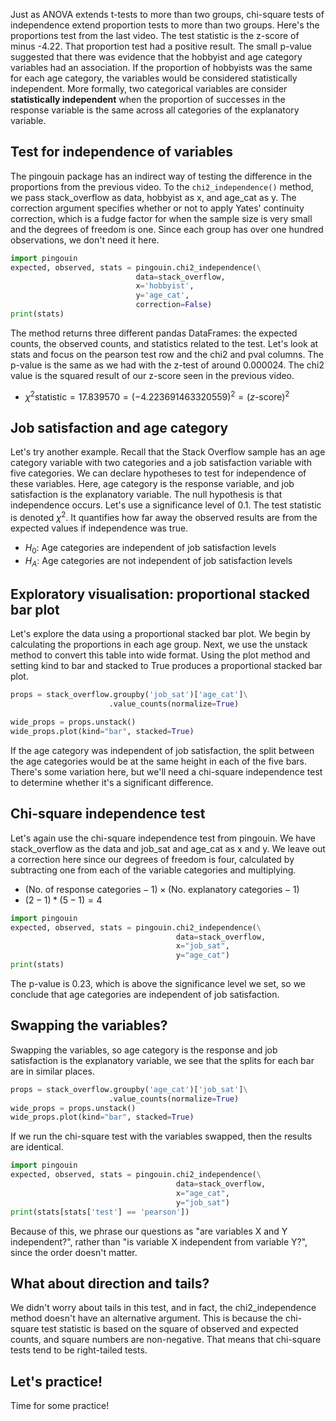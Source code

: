 Just as ANOVA extends t-tests to more than two groups, chi-square tests of independence extend proportion tests to more than two groups. Here's the proportions test from the last video. The test statistic is the z-score of minus -4.22. That proportion test had a positive result. The small p-value suggested that there was evidence that the hobbyist and age category variables had an association. If the proportion of hobbyists was the same for each age category, the variables would be considered statistically independent. More formally, two categorical variables are consider **statistically independent** when the proportion of successes in the response variable is the same across all categories of the explanatory variable.
## Test for independence of variables
The pingouin package has an indirect way of testing the difference in the proportions from the previous video. To the `chi2_independence()` method, we pass stack_overflow as data, hobbyist as x, and age_cat as y. The correction argument specifies whether or not to apply Yates' continuity correction, which is a fudge factor for when the sample size is very small and the degrees of freedom is one. Since each group has over one hundred observations, we don't need it here. 
```Python
import pingouin
expected, observed, stats = pingouin.chi2_independence(\
							data=stack_overflow,
							x='hobbyist',
							y='age_cat',
							correction=False)
print(stats)
```
The method returns three different pandas DataFrames: the expected counts, the observed counts, and statistics related to the test. Let's look at stats and focus on the pearson test row and the chi2 and pval columns. The p-value is the same as we had with the z-test of around 0.000024. The chi2 value is the squared result of our z-score seen in the previous video.
- $\chi^2 \text{statistic} = 17.839570 = (-4.223691463320559)^2 = (z\text{-score})^2$
## Job satisfaction and age category
Let's try another example. Recall that the Stack Overflow sample has an age category variable with two categories and a job satisfaction variable with five categories. We can declare hypotheses to test for independence of these variables. Here, age category is the response variable, and job satisfaction is the explanatory variable. The null hypothesis is that independence occurs. Let's use a significance level of 0.1. The test statistic is denoted $\chi^2$. It quantifies how far away the observed results are from the expected values if independence was true.
- $H_0$: Age categories are independent of job satisfaction levels
- $H_A$: Age categories are not independent of job satisfaction levels
## Exploratory visualisation: proportional stacked bar plot
Let's explore the data using a proportional stacked bar plot. We begin by calculating the proportions in each age group. Next, we use the unstack method to convert this table into wide format. Using the plot method and setting kind to bar and stacked to True produces a proportional stacked bar plot.
```Python
props = stack_overflow.groupby('job_sat')['age_cat']\
					  .value_counts(normalize=True)

wide_props = props.unstack()
wide_props.plot(kind="bar", stacked=True)
```
If the age category was independent of job satisfaction, the split between the age categories would be at the same height in each of the five bars. There's some variation here, but we'll need a chi-square independence test to determine whether it's a significant difference.
## Chi-square independence test
Let's again use the chi-square independence test from pingouin. We have stack_overflow as the data and job_sat and age_cat as x and y. We leave out a correction here since our degrees of freedom is four, calculated by subtracting one from each of the variable categories and multiplying. 
- $(\text{No. of response categories} - 1) \times (\text{No. explanatory categories} - 1)$
- $(2 - 1) * (5 - 1) = 4$
```Python
import pingouin
expected, observed, stats = pingouin.chi2_independence(\
									 data=stack_overflow,
									 x="job_sat",
									 y="age_cat")
print(stats)
```
The p-value is 0.23, which is above the significance level we set, so we conclude that age categories are independent of job satisfaction.
## Swapping the variables?
Swapping the variables, so age category is the response and job satisfaction is the explanatory variable, we see that the splits for each bar are in similar places.
```Python
props = stack_overflow.groupby('age_cat')['job_sat']\
					  .value_counts(normalize=True)
wide_props = props.unstack()
wide_props.plot(kind="bar", stacked=True)
```
If we run the chi-square test with the variables swapped, then the results are identical. 
```Python
import pingouin
expected, observed, stats = pingouin.chi2_independence(\
									 data=stack_overflow,
									 x="age_cat",
									 y="job_sat")
print(stats[stats['test'] == 'pearson'])
```
Because of this, we phrase our questions as "are variables X and Y independent?", rather than "is variable X independent from variable Y?", since the order doesn't matter.
## What about direction and tails?
We didn't worry about tails in this test, and in fact, the chi2_independence method doesn't have an alternative argument. This is because the chi-square test statistic is based on the square of observed and expected counts, and square numbers are non-negative. That means that chi-square tests tend to be right-tailed tests.
## Let's practice!
Time for some practice!